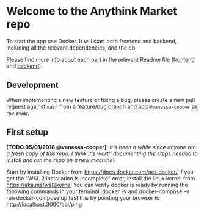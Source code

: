 # Welcome to the Anythink Market repo

To start the app use Docker. It will start both frontend and backend, including all the relevant dependencies, and the db.

Please find more info about each part in the relevant Readme file ([frontend](frontend/readme.md) and [backend](backend/README.md)).

## Development

When implementing a new feature or fixing a bug, please create a new pull request against `main` from a feature/bug branch and add `@vanessa-cooper` as reviewer.

## First setup

**[TODO 05/01/2018 @vanessa-cooper]:** _It's been a while since anyone ran a fresh copy of this repo. I think it's worth documenting the steps needed to install and run the repo on a new machine?_

Start by installing Docker from https://docs.docker.com/get-docker/
If you get the "WSL 2 installation is incomplete" error, install the linux kernel from https://aka.ms/wsl2kernel
You can verify docker is ready by running the following commands in your terminal: docker -v and docker-compose -v
run docker-compose up
 test this by pointing your browser to http://localhost:3000/api/ping
